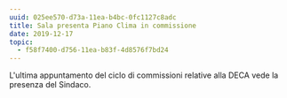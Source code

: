 ```yaml
---
uuid: 025ee570-d73a-11ea-b4bc-0fc1127c8adc
title: Sala presenta Piano Clima in commissione
date: 2019-12-17
topic:
  - f58f7400-d756-11ea-b83f-4d8576f7bd24
---
```


L'ultima appuntamento del ciclo di commissioni relative alla DECA vede la presenza del Sindaco.
